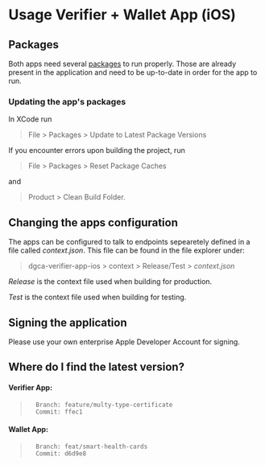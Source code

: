 # Usage Verifier + Wallet App (iOS)

## Packages
Both apps need several [packages](https://github.com/eu-digital-green-certificates/dgca-verifier-app-ios#documentation) to run properly. Those are already present in the application and need to be up-to-date in order for the app to run. 

### Updating the app's packages
In XCode run 
> File > Packages > Update to Latest Package Versions 

If you encounter errors upon building the project, run 
> File > Packages > Reset Package Caches 

and 
> Product > Clean Build Folder.

## Changing the apps configuration
The apps can be configured to talk to endpoints sepearetely defined in a file called _context.json_. This file can be found in the file explorer under:
> dgca-verifier-app-ios > context > Release/Test > _context.json_

_Release_ is the context file used when building for production.

_Test_ is the context file used when building for testing.

## Signing the application
Please use your own enterprise Apple Developer Account for signing.

## Where do I find the latest version?
#### Verifier App:
>       Branch: feature/multy-type-certificate
>       Commit: ffec1 
#### Wallet App:
>       Branch: feat/smart-health-cards
>       Commit: d6d9e8
